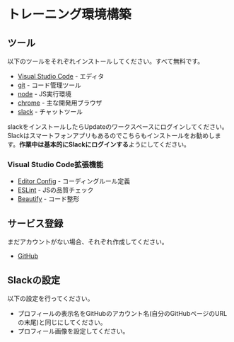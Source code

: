 # トレーニング環境構築

## ツール

以下のツールをそれぞれインストールしてください。すべて無料です。

* [Visual Studio Code](https://code.visualstudio.com/Download) - エディタ
* [git](https://git-scm.com/) - コード管理ツール
* [node](https://nodejs.org/ja/download/) - JS実行環境
* [chrome](https://support.google.com/chrome/answer/95346?co=GENIE.Platform%3DDesktop&amp;hl=ja) - 主な開発用ブラウザ
* [slack](https://slack.com/downloads/) - チャットツール

slackをインストールしたらUpdateのワークスペースにログインしてください。Slackはスマートフォンアプリもあるのでこちらもインストールをお勧めします。**作業中は基本的にSlackにログインする**ようにしてください。

### Visual Studio Code拡張機能

* [Editor Config](https://marketplace.visualstudio.com/items?itemName=EditorConfig.EditorConfig) - コーディングルール定義
* [ESLint](https://marketplace.visualstudio.com/items?itemName=dbaeumer.vscode-eslint) - JSの品質チェック
* [Beautify](https://marketplace.visualstudio.com/items?itemName=HookyQR.beautify) - コード整形

## サービス登録

まだアカウントがない場合、それぞれ作成してください。

* [GitHub](https://github.com/)

## Slackの設定

以下の設定を行ってください。

* プロフィールの表示名をGitHubのアカウント名\(自分のGitHubページのURLの末尾\)と同じにしてください。
* プロフィール画像を設定してください。



